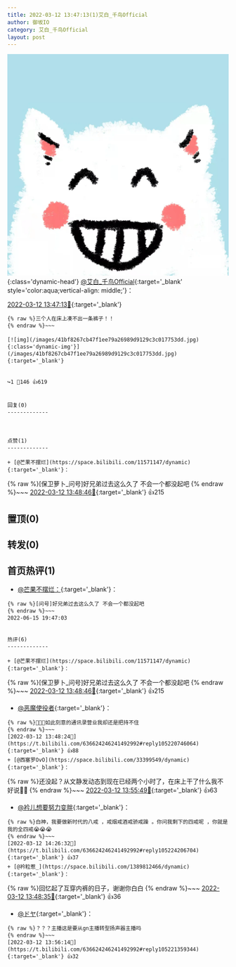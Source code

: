 ```yaml
---
title: 2022-03-12 13:47:13(1)艾白_千鸟Official
author: 御坂IO
category: 艾白_千鸟Official
layout: post
---
```


![img](/images/9ae8b9445fd0665cc014d9080156a45271be73c6.jpg){:class='dynamic-head'}
[@艾白_千鸟Official](https://space.bilibili.com/334537711/dynamic){:target='_blank' style='color:aqua;vertical-align: middle;'}：

[2022-03-12 13:47:13🔗](https://t.bilibili.com/636624246241492992){:target='_blank'}

~~~
{% raw %}三个人在床上凑不出一条裤子！！
{% endraw %}~~~

[![img](/images/41bf8267cb47f1ee79a26989d9129c3c017753dd.jpg){:class='dynamic-img'}](/images/41bf8267cb47f1ee79a26989d9129c3c017753dd.jpg){:target='_blank'}


↪️1 💬146 👍619


回复(0)
-------------



点赞(1)
-------------

+ [@芒果不摆烂](https://space.bilibili.com/11571147/dynamic){:target='_blank'}：
~~~
{% raw %}[保卫萝卜_问号]好兄弟过去这么久了 不会一个都没起吧
{% endraw %}~~~
[2022-03-12 13:48:46🔗](https://t.bilibili.com/636624246241492992#reply105220804576){:target='_blank'} 👍215


置顶(0)
-------------



转发(0)
-------------



首页热评(1)
-------------

+ [@芒果不摆烂：](https://space.bilibili.com/11571147/dynamic){:target='_blank'}：
~~~
{% raw %}[问号]好兄弟过去这么久了 不会一个都没起吧
{% endraw %}~~~
2022-06-15 19:47:03


热评(6)
-------------

+ [@芒果不摆烂](https://space.bilibili.com/11571147/dynamic){:target='_blank'}：
~~~
{% raw %}[保卫萝卜_问号]好兄弟过去这么久了 不会一个都没起吧
{% endraw %}~~~
[2022-03-12 13:48:46🔗](https://t.bilibili.com/636624246241492992#reply105220804576){:target='_blank'} 👍215
+ [@恶魔使役者](https://space.bilibili.com/14147883/dynamic){:target='_blank'}：
~~~
{% raw %}🥵🥵🥵如此刻意的通讯录营业我却还是把持不住
{% endraw %}~~~
[2022-03-12 13:48:24🔗](https://t.bilibili.com/636624246241492992#reply105220746064){:target='_blank'} 👍88
+ [@西塞罗OvO](https://space.bilibili.com/33399549/dynamic){:target='_blank'}：
~~~
{% raw %}还没起？从文静发动态到现在已经两个小时了，在床上干了什么我不好说🥵🥵
{% endraw %}~~~
[2022-03-12 13:55:49🔗](https://t.bilibili.com/636624246241492992#reply105221420128){:target='_blank'} 👍63
+ [@衿儿想要努力变胖](https://space.bilibili.com/1873957446/dynamic){:target='_blank'}：
~~~
{% raw %}白神，我要做新时代的八戒 ，戒烟戒酒戒骄戒躁 。你问我剩下的四戒呢 ，你就是我的全四戒😭😭😭
{% endraw %}~~~
[2022-03-12 14:26:32🔗](https://t.bilibili.com/636624246241492992#reply105224206704){:target='_blank'} 👍37
+ [@衿粒惹_](https://space.bilibili.com/1389812466/dynamic){:target='_blank'}：
~~~
{% raw %}回忆起了互穿内裤的日子，谢谢你白白
{% endraw %}~~~
[2022-03-12 13:48:35🔗](https://t.bilibili.com/636624246241492992#reply105220704560){:target='_blank'} 👍36
+ [@ドヤ](https://space.bilibili.com/85226031/dynamic){:target='_blank'}：
~~~
{% raw %}？？？主播这是要从gn主播转型扬声器主播吗
{% endraw %}~~~
[2022-03-12 13:56:14🔗](https://t.bilibili.com/636624246241492992#reply105221359344){:target='_blank'} 👍32


